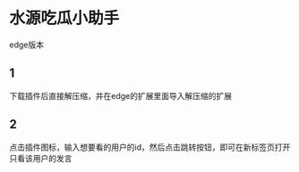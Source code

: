 # 水源吃瓜小助手


edge版本

## 1


下载插件后直接解压缩，并在edge的扩展里面导入解压缩的扩展

## 2


点击插件图标，输入想要看的用户的id，然后点击跳转按钮，即可在新标签页打开只看该用户的发言
